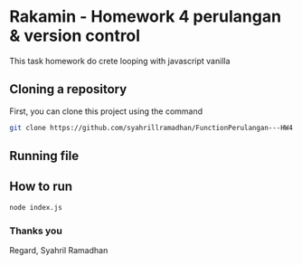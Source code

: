 # Rakamin - Homework 4 perulangan & version control

This task homework do crete looping with javascript vanilla

## Cloning a repository
First, you can clone this project using the command
```bash
git clone https://github.com/syahrillramadhan/FunctionPerulangan---HW4
```

## Running file

## How to run

```bash
node index.js
```

### Thanks you
Regard,
Syahril Ramadhan
